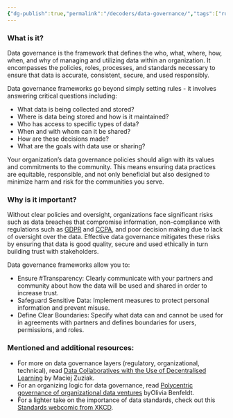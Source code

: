 ```yaml
---
{"dg-publish":true,"permalink":"/decoders/data-governance/","tags":["rolesandpermissions","sensitivedata","transparency"]}
---
```


### **What is it?**

Data governance is the framework that defines the who, what, where, how, when, and why of managing and utilizing data within an organization. It encompasses the policies, roles, processes, and standards necessary to ensure that data is accurate, consistent, secure, and used responsibly.


Data governance frameworks go beyond simply setting rules - it involves answering critical questions including:

- What data is being collected and stored?
- Where is data being stored and how is it maintained?
- Who has access to specific types of data?
- When and with whom can it be shared?
- How are these decisions made?
- What are the goals with data use or sharing?


Your organization’s data governance policies should align with its values and commitments to the community. This means ensuring data practices are equitable, responsible, and not only beneficial but also designed to minimize harm and risk for the communities you serve. 


### **Why is it important?**

Without clear policies and oversight, organizations face significant risks such as data breaches that compromise information, non-compliance with regulations such as [GDPR](https://gdpr-info.eu/) and [CCPA](https://oag.ca.gov/privacy/ccpa), and poor decision making due to lack of oversight over the data. Effective data governance mitigates these risks by ensuring that data is good quality, secure and used ethically in turn building trust with stakeholders.

  
Data governance frameworks allow you to:
- Ensure #Transparency: Clearly communicate with your partners and community about how the data will be used and shared in order to increase trust.
- Safeguard Sensitive Data: Implement measures to protect personal information and prevent misuse.
- Define Clear Boundaries: Specify what data can and cannot be used for in agreements with partners and defines boundaries for users, permissions, and roles.
  

### **Mentioned and additional resources**:

- For more on data governance layers (regulatory, organizational, technical), read [Data Collaboratives with the Use of Decentralised Learning](https://dl.acm.org/doi/abs/10.1145/3593013.3594029) by Maciej Zuziak.
- For an organizing logic for data governance, read [Polycentric governance of organizational data ventures](https://vbn.aau.dk/ws/portalfiles/portal/549535258/PHD_OB_E_pdf.pdf) byOlivia Benfeldt.
- For a lighter take on the importance of data standards, check out this [Standards webcomic from XKCD](https://xkcd.com/927/).

